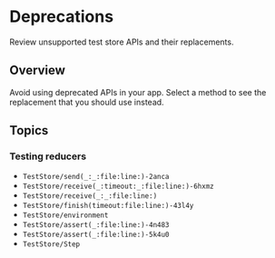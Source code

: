 # Deprecations

Review unsupported test store APIs and their replacements.

## Overview

Avoid using deprecated APIs in your app. Select a method to see the replacement that you should use instead.

## Topics

### Testing reducers

- ``TestStore/send(_:_:file:line:)-2anca``
- ``TestStore/receive(_:timeout:_:file:line:)-6hxmz``
- ``TestStore/receive(_:_:file:line:)``
- ``TestStore/finish(timeout:file:line:)-43l4y``
- ``TestStore/environment``
- ``TestStore/assert(_:file:line:)-4n483``
- ``TestStore/assert(_:file:line:)-5k4u0``
- ``TestStore/Step``
